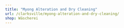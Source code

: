 ```yaml
---
title: "Myong Alteration and Dry Cleaning"
url: /clarksville/myong-alteration-and-dry-cleaning/
shop: Wäscherei
---
```

